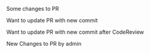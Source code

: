 Some changes to PR

Want to update PR with new commit

Want to update PR with new commit after CodeReview

New Changes to PR by admin
